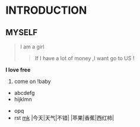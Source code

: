 # INTRODUCTION
## MYSELF
> I am a girl 
>> If I have a lot of money ,I want go to US !

**I love free**

1. come on !baby
* abcdefg
* hijklmn
- opq
- rst
[mk](www.baidu.com)
|今天|天气|不错|
|苹果|香蕉|西红柿|

